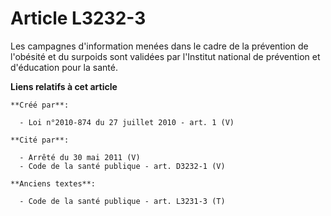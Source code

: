 # Article L3232-3

Les campagnes d'information menées dans le cadre de la prévention de l'obésité et du surpoids sont validées par l'Institut
national de prévention et d'éducation pour la santé.

**Liens relatifs à cet article**

	**Créé par**:

	  - Loi n°2010-874 du 27 juillet 2010 - art. 1 (V)

	**Cité par**:

	  - Arrêté du 30 mai 2011 (V)
	  - Code de la santé publique - art. D3232-1 (V)

	**Anciens textes**:

	  - Code de la santé publique - art. L3231-3 (T)
